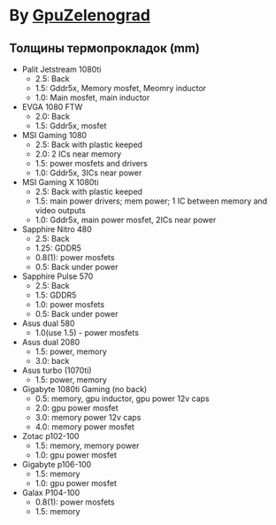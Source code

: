 # By [GpuZelenograd](https://gpuzelenograd.github.io/)
## Толщины термопрокладок (mm)

* Palit Jetstream 1080ti
  * 2.5: Back
  * 1.5: Gddr5x, Memory mosfet, Meomry inductor
  * 1.0: Main mosfet, main inductor
* EVGA 1080 FTW
  * 2.0: Back
  * 1.5: Gddr5x, mosfet
* MSI Gaming 1080
  * 2.5: Back with plastic keeped
  * 2.0: 2 ICs near memory
  * 1.5: power mosfets and drivers
  * 1.0: Gddr5x, 3ICs near power
* MSI Gaming X 1080ti
  * 2.5: Back with plastic keeped
  * 1.5: main power drivers; mem power; 1 IC between memory and video outputs
  * 1.0: Gddr5x, main power mosfet, 2ICs near power
* Sapphire Nitro 480
  * 2.5: Back
  * 1.25: GDDR5
  * 0.8(1): power mosfets
  * 0.5: Back under power
* Sapphire Pulse 570
  * 2.5: Back
  * 1.5: GDDR5
  * 1.0: power mosfets
  * 0.5: Back under power
* Asus dual 580
  * 1.0(use 1.5) - power mosfets
* Asus dual 2080
  * 1.5: power, memory
  * 3.0: back
* Asus turbo (1070ti)
  * 1.5: power, memory
* Gigabyte 1080ti Gaming (no back)
  * 0.5: memory, gpu inductor, gpu power 12v caps
  * 2.0: gpu power mosfet
  * 3.0: memory power 12v caps
  * 4.0: memory power mosfet
* Zotac p102-100
  * 1.5: memory, memory power
  * 1.0: gpu power mosfet
* Gigabyte p106-100
  * 1.5: memory
  * 1.0: gpu power mosfet
* Galax P104-100
  * 0.8(1): power mosfets
  * 1.5: memory

